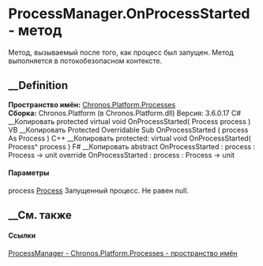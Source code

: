 # ProcessManager.OnProcessStarted - метод
Метод, вызываемый после того, как процесс был запущен. Метод выполняется в
потокобезопасном контексте.
##  __Definition
 **Пространство имён:**
[Chronos.Platform.Processes](N_Chronos_Platform_Processes.htm)  
 **Сборка:** Chronos.Platform (в Chronos.Platform.dll) Версия: 3.6.0.17
C# __Копировать
     protected virtual void OnProcessStarted(
    	Process process
    )
VB __Копировать
     Protected Overridable Sub OnProcessStarted ( 
    	process As Process
    )
C++ __Копировать
     protected:
    virtual void OnProcessStarted(
    	Process^ process
    )
F# __Копировать
     abstract OnProcessStarted : 
            process : Process -> unit 
    override OnProcessStarted : 
            process : Process -> unit 
#### Параметры
process
[Process](https://learn.microsoft.com/dotnet/api/system.diagnostics.process)
     Запущенный процесс. Не равен null. 
## __См. также
#### Ссылки
[ProcessManager - ](T_Chronos_Platform_Processes_ProcessManager.htm)
[Chronos.Platform.Processes - пространство
имён](N_Chronos_Platform_Processes.htm)
